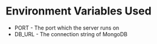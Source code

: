 # Environment Variables Used
- PORT - The port which the server runs on
- DB_URL - The connection string of MongoDB 